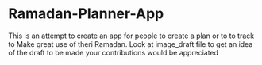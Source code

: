 # Ramadan-Planner-App

This is an attempt to create an app for people to create a plan or to to track to Make great use of theri Ramadan. 
Look at image_draft file to get an idea of the draft to be made
your contributions would be appreciated
